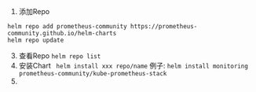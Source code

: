 1. 添加Repo
``` shell
helm repo add prometheus-community https://prometheus-community.github.io/helm-charts
helm repo update
```
3. 查看Repo
``` helm repo list ```
3. 安装Chart
``` helm install xxx repo/name```
例子:
``` helm install monitoring  prometheus-community/kube-prometheus-stack ```
4. 